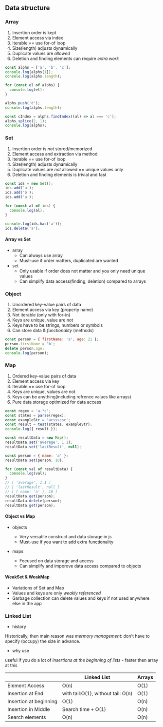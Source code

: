## Data structure

### Array
1. Insertion order is kept
2. Element access via index
3. Iterable == use for-of loop
4. Size(length) adjusts dynamically
5. Duplicate values are *allowed*
6. Deletion and finding elements can require *extra work*

```js
const alphs = ['a', 'b', 'c'];
console.log(alphs[1]);
console.log(alphs.length);

for (const el of alphs) {
  console.log(el);
}

alphs.push('d');
console.log(alphs.length);

const cIndex = alphs.findIndex((al) => al === 'c');
alphs.splice(2, 1);
console.log(alphs);
```

### Set

1. Insertion order is _not_ stored/memorized
2. Element access and extraction via method
3. Iterable == use for-of loop
4. Size(length) adjusts dynamically
5. Duplicate values are *not* allowed == unique values only
6. Deletion and finding elements is trivial and fast

```js
const ids = new Set();
ids.add('a');
ids.add('b');
ids.add('a');

for (const al of ids) {
  console.log(al);
}

console.log(ids.has('a'));
ids.delete('a');
```

#### Array vs Set

- array
  - Can always use array
  - Must-use if order matters, duplicated are wanted
- set
  - Only usable if order does not matter and you only need unique values
  - Can simplify data access(finding, deletion) compared to arrays

### Object

1. Unordered key-value pairs of data
2. Element access via key (property name)
3. Not iterable (only with for-in)
4. Keys are unique, value are not
5. Keys have to be strings, numbers or symbols
6. Can store data & *functionality* (methods)

```js
const person = { firstName: 'a', age: 21 };
person.firstName = 'b';
delete person.age;
console.log(person);
```

### Map
1. Ordered key-value pairs of data
2. Element access via key
3. Iterable == use for-of loop
4. Keys are unique, values are not
5. Keys can be anything(including refrence values like arrays)
6. Pure data storage optimized for data access

```js
const regex = 'a.*c';
const states = parse(regex);
const exampleStr = 'acsssssc';
const result = test(states, exampleStr);
console.log({ result });

const resultData = new Map();
resultData.set('average', 1.1);
resultData.set('lastResult', null);

const person = { name: 'a' };
resultData.set(person, 10);

for (const val of resultData) {
  console.log(val);
}
// [ 'average', 1.1 ]
// [ 'lastResult', null ]
// [ { name: 'a' }, 10 ]
resultData.get(person);
resultData.delete(person);
resultData.get(person);

```


#### Object vs Map

- objects
  - Very versatile construct and data storage in js
  - Must-use if you want to add extra functionality

- maps
  - Focused on data storage and access
  - Can simplify and imporove data access compared to objects

#### WeakSet & WeakMap

- Variations of Set and Map
- Values and keys are only *weakly referenced*
- Garbage collection can delete values and keys if not used anywhere else in the app

### Linked List

- history

Historically, then main reason was *mermory management*: don't have to specify (occupy) the size in advance.

- why use

useful if you do a lot of *insertions at the beginning of lists* - faster then array at this

|                        | Linked List                        | Arrays |
| ---------------------- | ---------------------------------- | ------ |
| Element Access         | O(n)                               | O(1)   |
| Insertion at End       | with tail:O(1), without tail: O(n) | O(1)   |
| Insertion at beginning | O(1)                               | O(n)   |
| Insertion in Middle    | Search time + O(1)                 | O(n)   |
| Search elements        | O(n)                               | O(n)   |